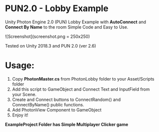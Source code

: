 # PUN2.0 - Lobby Example
Unity Photon Engine 2.0 (PUN) Lobby Example with **AutoConnect** and **Connect By Name** to the room
Simple Code and Easy to Use.

![Screenshot](screenshot.png = 250x250)



Tested on Unity 2018.3 and PUN 2.0 (ver 2.6)



# Usage:
1. Copy **PhotonMaster.cs** from PhotonLobby folder to your Asset/Scripts folder
2. Add this script to GameObject and Connect Text and InputField from your Scene.
3. Create and Connect buttons to ConnectRandom() and ConnectByName() public functions.
4. Add PhotonView Component to GameObject
5. Enjoy it!

**ExampleProject Folder has Simple Multiplayer Clicker game**
